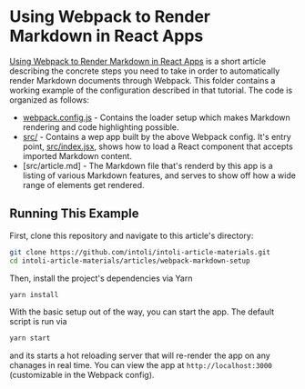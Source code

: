 # Using Webpack to Render Markdown in React Apps

[Using Webpack to Render Markdown in React Apps](https://intoli.com/blog/webpack-markdown-setup) is a short article describing the concrete steps you need to take in order to automatically render Markdown documents through Webpack.
This folder contains a working example of the configuration described in that tutorial.
The code is organized as follows:

- [webpack.config.js](webpack.config.js) - Contains the loader setup which makes Markdown rendering and code highlighting possible.
- [src/](src/) - Contains a wep app built by the above Webpack config.
    It's entry point, [src/index.jsx](src/index.jsx), shows how to load a React component that accepts imported Markdown content.
- [src/article.md] - The Markdown file that's renderd by this app is a listing of various Markdown features, and serves to show off how a wide range of elements get rendered.


## Running This Example

First, clone this repository and navigate to this article's directory:

```bash
git clone https://github.com/intoli/intoli-article-materials.git
cd intoli-article-materials/articles/webpack-markdown-setup
```

Then, install the project's dependencies via Yarn

```bash
yarn install
```

With the basic setup out of the way, you can start the app.
The default script is run via

```bash
yarn start
```

and its starts a hot reloading server that will re-render the app on any chanages in real time.
You can view the app at `http://localhost:3000` (customizable in the Webpack config).
